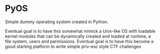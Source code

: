 # PyOS

Simple dummy operating system created in Python.

Eventual goal is to have this somewhat mimick a Unix-like OS with loadable kernel modules that can be dynamically created and loaded at runtime, a file system, users and permissions. Eventual goal is to have this become a good starting platform to write simple priv-esc style CTF challenges
